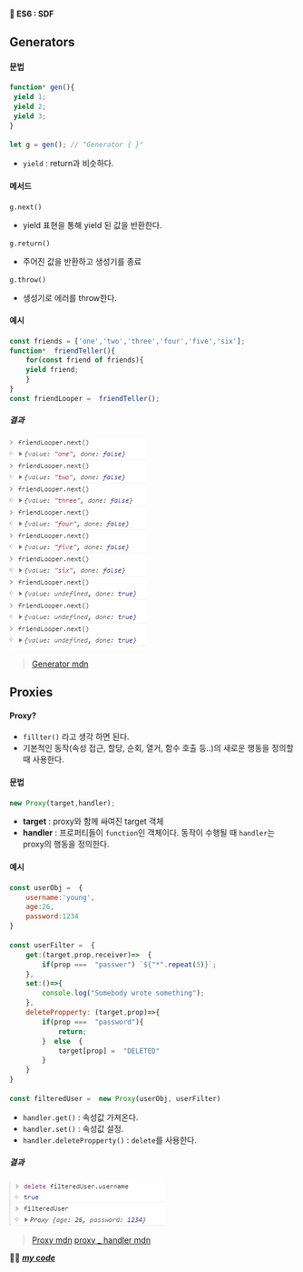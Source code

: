 #### 🎯 ES6 : SDF
## Generators 
#### 문법
```js
function* gen(){
 yield 1;
 yield 2;
 yield 3;
}

let g = gen(); // "Generator { }" 
```
- `yield` :  return과 비슷하다.
#### 메서드

```
g.next()
```
- yield 표현을 통해 yield 된 값을 반환한다.
```
g.return()
```
- 주어진 값을 반환하고 생성기를 종료
```
g.throw()
```
- 생성기로 에러를 throw한다.

#### 예시
```js
const friends = ['one','two','three','four','five','six'];
function*  friendTeller(){
	for(const friend of friends){
	yield friend;
	}
}
const friendLooper =  friendTeller();
```
##### 결과
<img src="https://github.com/gay0ung/JS_study/blob/master/ES6/images/%ED%99%94%EB%A9%B4%20%EC%BA%A1%EC%B2%98%202020-10-15%20114042.jpg" ></img>

> [Generator mdn](https://developer.mozilla.org/ko/docs/Web/JavaScript/Reference/Global_Objects/Generator)

## Proxies
#### Proxy?
- `fillter()` 라고 생각 하면 된다.
- 기본적인 동작(속성 접근, 할당, 순회, 열거, 함수 호출 등..)의 새로운 행동을 정의할 때 사용한다.

#### 문법
``` js
new Proxy(target,handler);
```
- **target** :  proxy와 함께 싸여진 target 객체
- **handler** : 프로퍼티들이 `function`인 객체이다. 동작이 수행될 때 `handler`는 proxy의 행동을 정의한다.
#### 예시
```js
const userObj =  {
	username:'young',
	age:26,
	password:1234
}

const userFilter =  {
	get:(target,prop,receiver)=>  {
		if(prop ===  "passwer") `${"*".repeat(5)}`;
	},
	set:()=>{
		console.log("Somebody wrote something");
	},
	deletePropperty: (target,prop)=>{
		if(prop ===  "password"){
			return;
		}  else  {
			target[prop] =  "DELETED"
		}
	}
}

const filteredUser =  new Proxy(userObj, userFilter)
```
- `handler.get()` : 속성값 가져온다.
- `handler.set()` : 속성값 설정.
-  `handler.deletePropperty()` : `delete`를 사용한다.
##### 결과
<img src="https://github.com/gay0ung/JS_study/blob/master/ES6/images/%ED%99%94%EB%A9%B4%20%EC%BA%A1%EC%B2%98%202020-10-15%20120852.jpg"></img>
> [Proxy mdn](https://developer.mozilla.org/ko/docs/Web/JavaScript/Reference/Global_Objects/Proxy)
> [proxy _ handler mdn](https://developer.mozilla.org/en-US/docs/Web/JavaScript/Reference/Global_Objects/Proxy/Proxy)
> 

👍🏿 [***my code***](https://github.com/gay0ung/JS_study/blob/master/ES6/12_GENERATORS_AND_MAPS.html)



